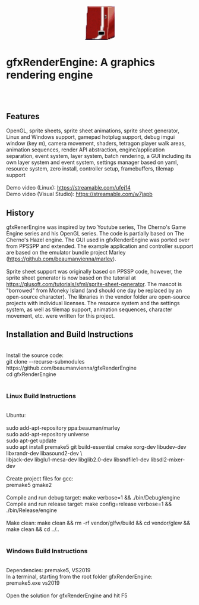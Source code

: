 <p align="center">
  <img width="80" src="resources/atlas/images/I_ENGINE.png">
</p>

# gfxRenderEngine: A graphics rendering engine
<br/>
<br/>

## Features<br/>
OpenGL, sprite sheets, sprite sheet animations, sprite sheet generator, 
Linux and Windows support, gamepad hotplug support, debug imgui window (key m), 
camera movement, shaders,
tetragon player walk areas, animation sequences, render API abstraction, 
engine/application separation, event system,  layer system, batch rendering, 
a GUI including its own layer system and event system,
settings manager based on yaml, resource system, zero install,
controller setup, framebuffers, tilemap support<br/>
<br/>
Demo video (Linux): https://streamable.com/ufej14 <br/>
Demo video (Visual Studio): https://streamable.com/w7japb

## History<br/>
gfxRenerEngine was inspired by two Youtube series, The Cherno's Game Engine series
and his OpenGL series. The code is partially based on The Cherno's Hazel engine. The 
GUI used in gfxRenderEngine was ported over from PPSSPP and extended. The example 
application and controller support are based on the emulator bundle project Marley 
(https://github.com/beaumanvienna/marley). <br/>
<br/>
Sprite sheet support was originally based on PPSSP code, however, the sprite sheet generator is 
now based on the tutorial at https://glusoft.com/tutorials/sfml/sprite-sheet-generator.
The mascot is "borrowed" from Moneky Island (and should one day be replaced by an open-source
character). The libraries in the vendor folder are open-source projects with individual licenses.
The resource system and the settings system, as well as tilemap support, animation sequences,
character movement, etc. were written for this project.<br/>

## Installation and Build Instructions<br/>
<br/>
Install the source code: <br/>
git clone --recurse-submodules https://github.com/beaumanvienna/gfxRenderEngine<br/>
cd gfxRenderEngine<br/>
<br/>

### Linux Build Instructions<br/>
<br/>
Ubuntu:<br/>
<br/>
sudo add-apt-repository ppa:beauman/marley<br/>
sudo add-apt-repository universe<br/>
sudo apt-get update<br/>
sudo apt install premake5 git build-essential cmake xorg-dev libudev-dev libxrandr-dev libasound2-dev \<br/>
libjack-dev libglu1-mesa-dev libglib2.0-dev libsndfile1-dev libsdl2-mixer-dev<br/>
<br/>
Create project files for gcc: <br/>
premake5 gmake2<br/>
<br/>
Compile and run debug target: make verbose=1 && ./bin/Debug/engine <br/>
Compile and run release target: make config=release verbose=1 && ./bin/Release/engine<br/>
<br/>
Make clean: make clean && rm -rf vendor/glfw/build && cd vendor/glew && make clean && cd ../..<br/>
<br/>

### Windows Build Instructions<br/>
<br/>
Dependencies: premake5, VS2019<br/>
In a terminal, starting from the root folder gfxRenderEngine:<br/>
premake5.exe vs2019<br/>
<br/>
Open the solution for gfxRenderEngine and hit F5<br/>
<br/>

